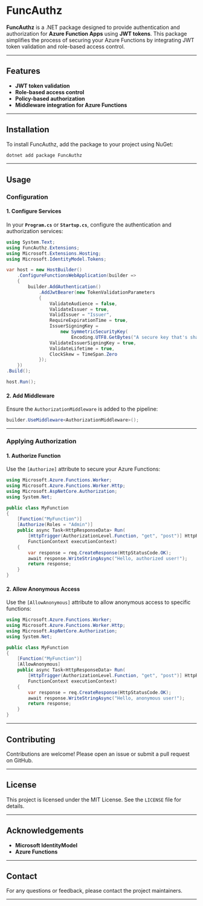 
# FuncAuthz  

**FuncAuthz** is a .NET package designed to provide authentication and authorization for **Azure Function Apps** using **JWT tokens**. This package simplifies the process of securing your Azure Functions by integrating JWT token validation and role-based access control.  

---

## Features  

- **JWT token validation**  
- **Role-based access control**  
- **Policy-based authorization**  
- **Middleware integration for Azure Functions**  

---

## Installation  

To install FuncAuthz, add the package to your project using NuGet:  

```bash
dotnet add package FuncAuthz
```

---

## Usage  

### Configuration  

#### 1. Configure Services  

In your **`Program.cs`** or **`Startup.cs`**, configure the authentication and authorization services:  

```csharp
using System.Text;
using FuncAuthz.Extensions;
using Microsoft.Extensions.Hosting;
using Microsoft.IdentityModel.Tokens;

var host = new HostBuilder()
    .ConfigureFunctionsWebApplication(builder =>
    {
        builder.AddAuthentication()
            .AddJwtBearer(new TokenValidationParameters
            {
                ValidateAudience = false,
                ValidateIssuer = true,
                ValidIssuer = "Issuer",
                RequireExpirationTime = true,
                IssuerSigningKey =
                    new SymmetricSecurityKey(
                        Encoding.UTF8.GetBytes("A secure key that's shared between AspNetCore and Azure Functions")),
                ValidateIssuerSigningKey = true,
                ValidateLifetime = true,
                ClockSkew = TimeSpan.Zero
            });
    })
.Build();

host.Run();
```

#### 2. Add Middleware  

Ensure the `AuthorizationMiddleware` is added to the pipeline:  

```csharp
builder.UseMiddleware<AuthorizationMiddleware>();
```

---

### Applying Authorization  

#### 1. Authorize Function  

Use the `[Authorize]` attribute to secure your Azure Functions:  

```csharp
using Microsoft.Azure.Functions.Worker;
using Microsoft.Azure.Functions.Worker.Http;
using Microsoft.AspNetCore.Authorization;
using System.Net;

public class MyFunction
{
    [Function("MyFunction")]
    [Authorize(Roles = "Admin")]
    public async Task<HttpResponseData> Run(
        [HttpTrigger(AuthorizationLevel.Function, "get", "post")] HttpRequestData req,
        FunctionContext executionContext)
    {
        var response = req.CreateResponse(HttpStatusCode.OK);
        await response.WriteStringAsync("Hello, authorized user!");
        return response;
    }
}
```

#### 2. Allow Anonymous Access  

Use the `[AllowAnonymous]` attribute to allow anonymous access to specific functions:  

```csharp
using Microsoft.Azure.Functions.Worker;
using Microsoft.Azure.Functions.Worker.Http;
using Microsoft.AspNetCore.Authorization;
using System.Net;

public class MyFunction
{
    [Function("MyFunction")]
    [AllowAnonymous]
    public async Task<HttpResponseData> Run(
        [HttpTrigger(AuthorizationLevel.Function, "get", "post")] HttpRequestData req,
        FunctionContext executionContext)
    {
        var response = req.CreateResponse(HttpStatusCode.OK);
        await response.WriteStringAsync("Hello, anonymous user!");
        return response;
    }
}
```

---

## Contributing  

Contributions are welcome! Please open an issue or submit a pull request on GitHub.  

---

## License  

This project is licensed under the MIT License. See the `LICENSE` file for details.  

---

## Acknowledgements  

- **Microsoft IdentityModel**  
- **Azure Functions**  

---

## Contact  

For any questions or feedback, please contact the project maintainers.  

---  
